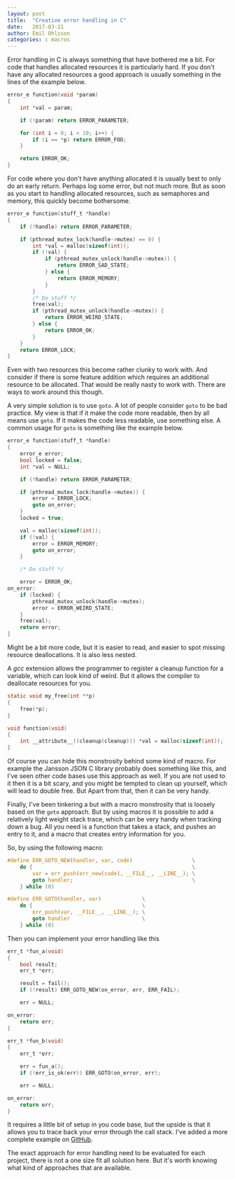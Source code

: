 ```yaml
---
layout: post
title:  "Creative error handling in C"
date:   2017-03-21
author: Emil Ohlsson
categories: c macros
---
```

Error handling in C is always something that have bothered me a bit. For code
that handles allocated resources it is particularly hard. If you don't have any
allocated resources a good approach is usually something in the lines of the
example below.

```c
error_e function(void *param)
{
    int *val = param;

    if (!param) return ERROR_PARAMETER;

    for (int i = 0; i < 10; i++) {
        if (i == *p) return ERROR_FOO;
    }

    return ERROR_OK;
}
```

For code where you don't have anything allocated it is usually best to only do
an early return. Perhaps log some error, but not much more. But as soon as you
start to handling allocated resources, such as semaphores and memory, this
quickly become bothersome.

```c
error_e function(stuff_t *handle)
{
    if (!handle) return ERROR_PARAMETER;

    if (pthread_mutex_lock(handle->mutex) == 0) {
        int *val = malloc(sizeof(int));
        if (!val) {
            if (pthread_mutex_unlock(handle->mutex)) {
                return ERROR_SAD_STATE;
            } else {
                return ERROR_MEMORY;
            }
        }
        /* Do stuff */
        free(val);
        if (pthread_mutex_unlock(handle->mutex)) {
            return ERROR_WEIRD_STATE;
        } else {
            return ERROR_OK;
        }
    }
    return ERROR_LOCK;
}
```

Even with two resources this become rather clunky to work with. And consider if
there is some feature addition which requires an additional resource to be
allocated. That would be really nasty to work with. There are ways to work
around this though.

A very simple solution is to use `goto`. A lot of people consider `goto` to be
bad practice. My view is that if it make the code more readable, then by all
means use `goto`. If it makes the code less readable, use something else. A
common usage for `goto` is something like the example below.

```c
error_e function(stuff_t *handle)
{
    error_e error;
    bool locked = false;
    int *val = NULL;

    if (!handle) return ERROR_PARAMETER;

    if (pthread_mutex_lock(handle->mutex)) {
        error = ERROR_LOCK;
        goto on_error;
    }
    locked = true;

    val = malloc(sizeof(int));
    if (!val) {
        error = ERROR_MEMORY;
        goto on_error;
    }

    /* Do stuff */

    error = ERROR_OK;
on_error:
    if (locked) {
        pthread_mutex_unlock(handle->mutex);
        error = ERROR_WEIRD_STATE;
    }
    free(val);
    return error;
}
```

Might be a bit more code, but it is easier to read, and easier to spot missing
resource deallocations. It is also less nested.

A _gcc_ extension allows the programmer to register a cleanup function for a
variable, which can look kind of weird. But it allows the compiler to deallocate
resources for you.

```c
static void my_free(int **p)
{
    free(*p);
}

void function(void)
{
    int __attribute__((cleanup(cleanup))) *val = malloc(sizeof(int));
}
```

Of course you can hide this monstrosity behind some kind of macro. For example
the Jansson JSON C library probably does something like this, and I've seen
other code bases use this approach as well. If you are not used to it then it is
a bit scary, and you might be tempted to clean up yourself, which will lead to
double free. But Apart from that, then it can be very handy.

Finally, I've been tinkering a but with a macro monstrosity that is loosely
based on the `goto` approach. But by using macros it is possible to add a
relatively light weight stack trace, which can be very handy when tracking down
a bug. All you need is a function that takes a stack, and pushes an entry to it,
and a macro that creates entry information for you.

So, by using the following macro:

```c
#define ERR_GOTO_NEW(handler, var, code)                   \
    do {                                                   \
        var = err_push(err_new(code), __FILE__, __LINE__); \
        goto handler;                                      \
    } while (0)

#define ERR_GOTO(handler, var)             \
    do {                                   \
        err_push(var, __FILE__, __LINE__); \
        goto handler                       \
    } while (0)
```

Then you can implement your error handling like this

```c
err_t *fun_a(void)
{
    bool result;
    err_t *err;

    result = fail();
    if (!result) ERR_GOTO_NEW(on_error, err, ERR_FAIL);

    err = NULL;

on_error:
    return err;
}

err_t *fun_b(void)
{
    err_t *err;

    err = fun_a();
    if (!err_is_ok(err)) ERR_GOTO(on_error, err);

    err = NULL;

on_error:
    return err;
}
```

It requires a little bit of setup in you code base, but the upside is that it
allows you to trace back your error through the call stack. I've added a more
complete example on [GitHub][github].

The exact approach for error handling need to be evaluated for each project,
there is not a one size fit all solution here. But it's worth knowing what kind
of approaches that are available. 

[github]:https://github.com/ElektroKotte/err-test
<!-- vim: set tw=80 et ts=4 ss=4 sw=4 : -->
